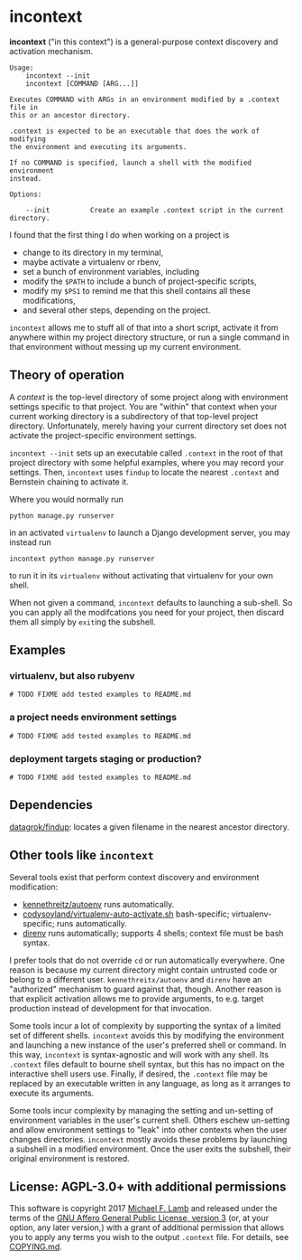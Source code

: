 # incontext

**incontext** ("in this context") is a general-purpose context discovery and activation mechanism.

```
Usage:
    incontext --init
    incontext [COMMAND [ARG...]]

Executes COMMAND with ARGs in an environment modified by a .context file in
this or an ancestor directory.

.context is expected to be an executable that does the work of modifying
the environment and executing its arguments.

If no COMMAND is specified, launch a shell with the modified environment
instead.

Options:

    --init			Create an example .context script in the current directory.
```

I found that the first thing I do when working on a project is

- change to its directory in my terminal,
- maybe activate a virtualenv or rbenv,
- set a bunch of environment variables, including
- modify the `$PATH` to include a bunch of project-specific scripts,
- modify my `$PS1` to remind me that this shell contains all these modifications,
- and several other steps, depending on the project.

`incontext` allows me to stuff all of that into a short script, activate it from anywhere within my project directory structure, or run a single command in that environment without messing up my current environment.

## Theory of operation

A _context_ is the top-level directory of some project along with environment settings specific to that project. You are "within" that context when your current working directory is a subdirectory of that top-level project directory. Unfortunately, merely having your current directory set does not activate the project-specific environment settings.

`incontext --init` sets up an executable called `.context` in the root of that project directory with some helpful examples, where you may record your settings. Then, `incontext` uses `findup` to locate the nearest `.context` and Bernstein chaining to activate it.

Where you would normally run 
```
python manage.py runserver
```
in an activated `virtualenv` to launch a Django development server, you may instead run 
```
incontext python manage.py runserver
```
to run it in its `virtualenv` without activating that virtualenv for your own shell.

When not given a command, `incontext` defaults to launching a sub-shell. So you can apply all the modifcations you need for your project, then discard them all simply by `exit`ing the subshell.


## Examples

### virtualenv, but also rubyenv

`# TODO FIXME add tested examples to README.md`

### a project needs environment settings

`# TODO FIXME add tested examples to README.md`

### deployment targets staging or production?

`# TODO FIXME add tested examples to README.md`

## Dependencies

[datagrok/findup](https://github.com/datagrok/findup): locates a given filename in the nearest ancestor directory.

## Other tools like `incontext`

Several tools exist that perform context discovery and environment modification:

- [kennethreitz/autoenv](https://github.com/kennethreitz/autoenv/) runs automatically.
- [codysoyland/virtualenv-auto-activate.sh](https://gist.github.com/codysoyland/2198913) bash-specific; virtualenv-specific; runs automatically.
- [direnv](https://direnv.net/) runs automatically; supports 4 shells; context file must be bash syntax.

I prefer tools that do not override `cd` or run automatically everywhere. One reason is because my current directory might contain untrusted code or belong to a different user. `kennethreitx/autoenv` and `direnv` have an "authorized" mechanism to guard against that, though. Another reason is that explicit activation allows me to provide arguments, to e.g. target production instead of development for that invocation.

Some tools incur a lot of complexity by supporting the syntax of a limited set of different shells. `incontext` avoids this by modifying the environment and launching a new instance of the user's preferred shell or command. In this way, `incontext` is syntax-agnostic and will work with any shell. Its `.context` files default to bourne shell syntax, but this has no impact on the interactive shell users use. Finally, if desired, the `.context` file may be replaced by an executable written in any language, as long as it arranges to execute its arguments.

Some tools incur complexity by managing the setting and un-setting of environment variables in the user's current shell. Others eschew un-setting and allow environment settings to "leak" into other contexts when the user changes directories. `incontext` mostly avoids these problems by launching a subshell in a modified environment. Once the user exits the subshell, their original environment is restored.

## License: AGPL-3.0+ with additional permissions

This software is copyright 2017 [Michael F. Lamb][] and released under the terms of the [GNU Affero General Public License, version 3][AGPL-3.0+] (or, at your option, any later version,) with a grant of additional permission that allows you to apply any terms you wish to the output `.context` file. For details, see [COPYING.md](COPYING.md).

[Michael F. Lamb]: http://datagrok.org
[AGPL-3.0+]: http://www.gnu.org/licenses/agpl.html
